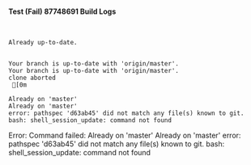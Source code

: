 #### Test (Fail) 87748691 Build Logs


```


```

```
Already up-to-date.


```

```
Your branch is up-to-date with 'origin/master'.
Your branch is up-to-date with 'origin/master'.
clone aborted
 [0m

Already on 'master'
Already on 'master'
error: pathspec 'd63ab45' did not match any file(s) known to git.
bash: shell_session_update: command not found

```

Error: Command failed: Already on 'master'
Already on 'master'
error: pathspec 'd63ab45' did not match any file(s) known to git.
bash: shell_session_update: command not found
